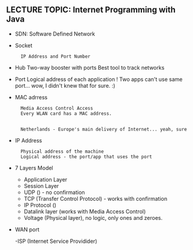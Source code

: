 ## LECTURE TOPIC: Internet Programming with Java

- SDN: Software Defined Network

- Socket

        IP Address and Port Number

- Hub
  Two-way booster with ports
  Best tool to track networks

- Port
  Logical address of each application
  ! Two apps can't use same port... wow, I didn't knew that for sure. :)

- MAC adrress

        Media Access Control Access
        Every WLAN card has a MAC address.


        Netherlands - Europe's main delivery of Internet... yeah, sure

- IP Address

        Physical address of the machine
        Logical address - the port/app that uses the port

- 7 Layers Model

  - Application Layer
  - Session Layer
  - UDP () - no confirmation
  - TCP (Transfer Control Protocol) - works with confirmation
  - IP Protocol ()
  - Datalink layer (works with Media Access Control)
  - Voltage (Physical layer), no logic, only ones and zeroes.

- WAN port

  -ISP (Internet Service Providider)
